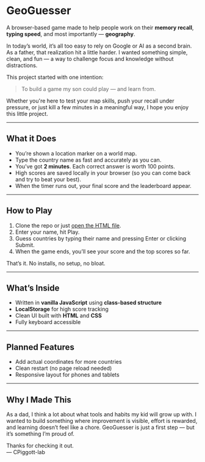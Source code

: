 # GeoGuesser

A browser-based game made to help people work on their **memory recall**, **typing speed**, and most importantly — **geography**.

In today’s world, it’s all too easy to rely on Google or AI as a second brain. As a father, that realization hit a little harder. I wanted something simple, clean, and fun — a way to challenge focus and knowledge without distractions.

This project started with one intention:

> To build a game my son could play — and learn from.

Whether you're here to test your map skills, push your recall under pressure, or just kill a few minutes in a meaningful way, I hope you enjoy this little project.

---

## What it Does

- You’re shown a location marker on a world map.
- Type the country name as fast and accurately as you can.
- You’ve got **2 minutes**. Each correct answer is worth 100 points.
- High scores are saved locally in your browser (so you can come back and try to beat your best).
- When the timer runs out, your final score and the leaderboard appear.

---

## How to Play

1. Clone the repo or just [open the HTML file](#).
2. Enter your name, hit Play.
3. Guess countries by typing their name and pressing Enter or clicking Submit.
4. When the game ends, you’ll see your score and the top scores so far.

That’s it. No installs, no setup, no bloat.

---

## What’s Inside

- Written in **vanilla JavaScript** using **class-based structure**
- **LocalStorage** for high score tracking
- Clean UI built with **HTML** and **CSS**
- Fully keyboard accessible

---

## Planned Features

- Add actual coordinates for more countries
- Clean restart (no page reload needed)
- Responsive layout for phones and tablets

---

## Why I Made This

As a dad, I think a lot about what tools and habits my kid will grow up with. I wanted to build something where improvement is visible, effort is rewarded, and learning doesn’t feel like a chore. GeoGuesser is just a first step — but it’s something I’m proud of.

Thanks for checking it out.  
— CPiggott-lab
